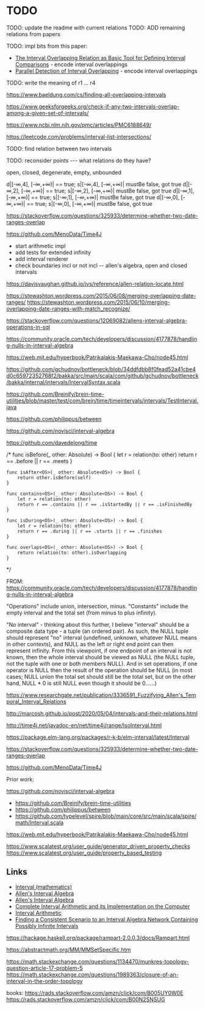 # TODO

TODO: update the readme with current relations
TODO: ADD remaining relations from papers

TODO: impl bits from this paper:

- [The Interval Overlapping Relation as Basic Tool for Defining Interval Comparisons](10.1.1.184.440.pdf) - encode interval overlappings
- [Parallel Detection of Interval Overlapping](10.1.1.1004.9901.pdf) - encode interval overlappings


TODO: write the meaning of r1 ... r4

https://www.baeldung.com/cs/finding-all-overlapping-intervals

https://www.geeksforgeeks.org/check-if-any-two-intervals-overlap-among-a-given-set-of-intervals/

https://www.ncbi.nlm.nih.gov/pmc/articles/PMC6188649/


https://leetcode.com/problems/interval-list-intersections/

TODO: find relation between two intervals

TODO: reconsider points --- what relations do they have?

open, closed, degenerate, empty, unbounded

d|[-∞,4], [-∞,+∞)| == true; s|[-∞,4], [-∞,+∞)| mustBe false, got true
d|[-∞,2], [-∞,+∞)| == true; s|[-∞,2], [-∞,+∞)| mustBe false, got true
d|[-∞,1], [-∞,+∞)| == true; s|[-∞,1], [-∞,+∞)| mustBe false, got true
d|[-∞,0], [-∞,+∞)| == true; s|[-∞,0], [-∞,+∞)| mustBe false, got true


https://stackoverflow.com/questions/325933/determine-whether-two-date-ranges-overlap

https://github.com/MenoData/Time4J

- start arithmetic impl
- add tests for extended infinity
- add interval renderer
- check boundaries incl or not incl -- allen's algebra, open and closed intervals

https://davisvaughan.github.io/ivs/reference/allen-relation-locate.html

https://stewashton.wordpress.com/2015/06/08/merging-overlapping-date-ranges/
https://stewashton.wordpress.com/2015/06/10/merging-overlapping-date-ranges-with-match_recognize/

https://stackoverflow.com/questions/12069082/allens-interval-algebra-operations-in-sql

https://community.oracle.com/tech/developers/discussion/4177878/handling-nulls-in-interval-algebra


https://web.mit.edu/hyperbook/Patrikalakis-Maekawa-Cho/node45.html

https://github.com/gchudnov/bottleneck/blob/34ddfdbb8f0fead52a41cbe4d0c65972352768f2/bakka/src/main/scala/com/github/gchudnov/bottleneck/bakka/internal/intervals/IntervalSyntax.scala

https://github.com/Breinify/brein-time-utilities/blob/master/test/com/brein/time/timeintervals/intervals/TestInterval.java

https://github.com/philippus/between

https://github.com/novisci/interval-algebra


https://github.com/davedelong/time

/*
    func isBefore<OS>(_ other: Absolute<OS>) -> Bool {
        let r = relation(to: other)
        return r == .before || r == .meets
    }

    func isAfter<OS>(_ other: Absolute<OS>) -> Bool {
        return other.isBefore(self)
    }

    func contains<OS>(_ other: Absolute<OS>) -> Bool {
        let r = relation(to: other)
        return r == .contains || r == .isStartedBy || r == .isFinishedBy
    }

    func isDuring<OS>(_ other: Absolute<OS>) -> Bool {
        let r = relation(to: other)
        return r == .during || r == .starts || r == .finishes
    }

    func overlaps<OS>(_ other: Absolute<OS>) -> Bool {
        return relation(to: other).isOverlapping
    }
*/

FROM:
https://community.oracle.com/tech/developers/discussion/4177878/handling-nulls-in-interval-algebra

"Operations" include union, intersection, minus. "Constants" include the empty interval and the total set (from minus to plus infinity).

"No interval" - thinking about this further, I believe "interval" should be a composite data type - a tuple (an ordered pair). As such, the NULL tuple should represent "no" interval (undefined, unknown, whatever NULL means in other contexts), and NULL as the left or right end point can then represent infinity. From this viewpoint, if one endpoint of an interval is not known, then the whole interval should be viewed as NULL (the NULL tuple, not the tuple with one or both members NULL). And in set operations, if one operator is NULL then the result of the operation should be NULL (in most cases; NULL union the total set should still be the total set, but on the other hand, NULL * 0 is still NULL even though it should be 0......)

https://www.researchgate.net/publication/3336591_Fuzzifying_Allen's_Temporal_Interval_Relations

http://marcosh.github.io/post/2020/05/04/intervals-and-their-relations.html


http://time4j.net/javadoc-en/net/time4j/range/IsoInterval.html

https://package.elm-lang.org/packages/r-k-b/elm-interval/latest/Interval

https://stackoverflow.com/questions/325933/determine-whether-two-date-ranges-overlap

https://github.com/MenoData/Time4J


Prior work: 

https://github.com/novisci/interval-algebra

- https://github.com/Breinify/brein-time-utilities
- https://github.com/philippus/between
- https://github.com/typelevel/spire/blob/main/core/src/main/scala/spire/math/Interval.scala

https://web.mit.edu/hyperbook/Patrikalakis-Maekawa-Cho/node45.html

https://www.scalatest.org/user_guide/generator_driven_property_checks
https://www.scalatest.org/user_guide/property_based_testing




## Links

- [Interval (mathematics)](https://en.wikipedia.org/wiki/Interval_(mathematics))
- [Allen's Interval Algebra](https://en.wikipedia.org/wiki/Allen%27s_interval_algebra)
- [Allen's Interval Algebra](https://www.ics.uci.edu/~alspaugh/cls/shr/allen.html)
- [Complete Interval Arithmetic and its Implementation on the Computer](https://www.math.kit.edu/ianm2/~kulisch/media/arjpkx.pdf)
- [Interval Arithmetic](https://web.mit.edu/hyperbook/Patrikalakis-Maekawa-Cho/node45.html)
- [Finding a Consistent Scenario to an Interval Algebra Network Containing Possibly Infinite Intervals](https://citeseerx.ist.psu.edu/viewdoc/download?doi=10.1.1.430.1918&rep=rep1&type=pdf)


https://hackage.haskell.org/package/rampart-2.0.0.3/docs/Rampart.html


https://abstractmath.org/MM/MMSetSpecific.htm


https://math.stackexchange.com/questions/1134470/munkres-topology-question-article-17-problem-5
https://math.stackexchange.com/questions/1989363/closure-of-an-interval-in-the-order-topology


books:
https://rads.stackoverflow.com/amzn/click/com/B005UY0W0E
https://rads.stackoverflow.com/amzn/click/com/B00N2SNSUG
